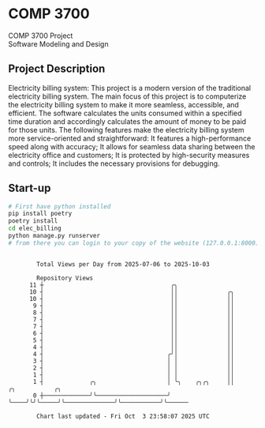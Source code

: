# COMP 3700
COMP 3700 Project  
Software Modeling and Design
## Project Description
Electricity billing system: This project is a modern version of the traditional electricity billing system. The main focus of this project is to computerize the electricity billing system to make it more seamless, accessible, and efficient. The software calculates the units consumed within a specified time duration and accordingly calculates the amount of money to be paid for those units. The following features make the electricity billing system more service-oriented and straightforward: It features a high-performance speed along with accuracy; It allows for seamless data sharing between the electricity office and customers; It is protected by high-security measures and controls; It includes the necessary provisions for debugging.

## Start-up
```bash
# First have python installed
pip install poetry
poetry install
cd elec_billing
python manage.py runserver
# from there you can login to your copy of the website (127.0.0.1:8000), default creds are admin/admin
```

```

        Total Views per Day from 2025-07-06 to 2025-10-03

        Repository Views
      11 ┼                                    ╭╮
      10 ┤                                    ││              ╭╮
      10 ┤                                    ││              ││
       9 ┤                                    ││              ││
       8 ┤                                    ││              ││
       7 ┤                                    ││              ││
       7 ┤                                    ││              ││
       6 ┤                                    ││              ││
       5 ┤                                    ││              ││
       4 ┤                                    ││              ││
       4 ┤                                   ╭╯│              ││
       3 ┤                                   │ │              ││
       2 ┤                                   │ │              ││
       1 ┤                                   │ │              ││
       1 ┤             ╭╮                    │ ╰╮    ╭╮╭╮     ││              ╭╮           ╭╮
       0 ┼─────────────╯╰────────────────────╯  ╰────╯╰╯╰─────╯╰──────────────╯╰───────────╯╰──────

        Chart last updated - Fri Oct  3 23:58:07 2025 UTC
        
```
